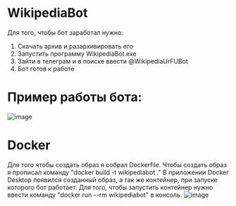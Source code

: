 # WikipediaBot

Для того, чтобы бот заработал нужно:
1) Скачать архив и разархивировать его
2) Запустить программу WikipediaBot.exe
3) Зайти в телеграм и в поиске ввести @WikipediaUrFUBot
4) Бот готов к работе
# Пример работы бота:
![image](https://github.com/user-attachments/assets/2bc3746e-491e-4d9c-bbf8-a448adc09faa)

# Docker
Для того чтобы создать образ я собрал Dockerfile.
Чтобы создать образ я прописал команду "docker build -t wikipediabot ."
В приложении Docker Desktop появился созданный образ, а так же контейнер, при запуске которого бот работает. Для того, чтобы запустить контейнер нужно ввести команду "docker run --rm wikipediabot" в консоль.
![image](https://github.com/user-attachments/assets/f8300a29-606c-4947-a167-6faca3bddc7b)

